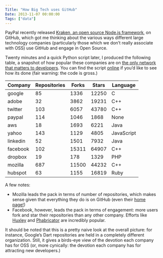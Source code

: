 ```yaml
---
Title: "How Big Tech uses GitHub"
Date: 2013-11-07 00:00:00
Tags: ["data"]
---
```


<p>PayPal recently released <a href="https://github.com/paypal/kraken-js">Kraken, an open source Node.js framework</a>, on GitHub, which got me thinking about the various ways different large technology companies (particularly those which we don’t really associate with OSS) use GitHub and engage in Open Source.</p>


<p>Twenty minutes and a quick Python script later, I produced the following table, a snapshot of how popular these companies are on <a href="news.cnet.com/8301-10797_3-57495099-235/forget-linkedin-companies-turn-to-github-to-find-tech-talent/">the only network that matters to developers</a>.  You can find the script <a href="https://gist.github.com/jmduke/7622401">online</a> if you’d like to see how its done (fair warning: the code is gross.)</p>


<table>
<thead>
<tr>
<th>Company</th>
<th>Repositories</th>
<th>Forks</th>
<th>Stars</th>
<th>Language</th>
</tr>
</thead>
<tbody>
<tr>
<td>google</td>
<td>85</td>
<td>1336</td>
<td>12250</td>
<td>C</td>
</tr>
<tr>
<td>adobe</td>
<td>32</td>
<td>3862</td>
<td>19231</td>
<td>C++</td>
</tr>
<tr>
<td>twitter</td>
<td>103</td>
<td>6057</td>
<td>43780</td>
<td>C++</td>
</tr>
<tr>
<td>paypal</td>
<td>114</td>
<td>1046</td>
<td>1868</td>
<td>None</td>
</tr>
<tr>
<td>aws</td>
<td>18</td>
<td>1693</td>
<td>6221</td>
<td>Java</td>
</tr>
<tr>
<td>yahoo</td>
<td>143</td>
<td>1129</td>
<td>4805</td>
<td>JavaScript</td>
</tr>
<tr>
<td>linkedin</td>
<td>52</td>
<td>1501</td>
<td>7932</td>
<td>Java</td>
</tr>
<tr>
<td>facebook</td>
<td>102</td>
<td>15311</td>
<td>64907</td>
<td>C++</td>
</tr>
<tr>
<td>dropbox</td>
<td>19</td>
<td>178</td>
<td>1329</td>
<td>PHP</td>
</tr>
<tr>
<td>mozilla</td>
<td>687</td>
<td>11500</td>
<td>44232</td>
<td>C++</td>
</tr>
<tr>
<td>hubspot</td>
<td>63</td>
<td>1155</td>
<td>16819</td>
<td>Ruby</td>
</tr>
</tbody>
</table>


<p>A few notes:</p>


<ul>
<li>Mozilla leads the pack in terms of number of repositories, which makes sense given that everything they do is on GitHub (even their <a href="http://www.mozilla.org">home page!</a>)</li>
<li>Facebook, however, leads the pack in terms of engagement: more users fork and star their repositories than any other company.  Efforts like <a href="https://github.com/facebook/huxley">Huxley</a> and <a href="https://github.com/facebook/phabricator">Phabricator</a> are incredibly popular.</li>
</ul>


<p>It should be noted that this is a pretty naive look at the overall picture: for instance, Google’s Dart repositories are held in a completely different organization.  Still, it gives a birds-eye view of the devotion each company has for OSS (or, more cynically: the devotion each company has for attracting new developers.)</p>
	